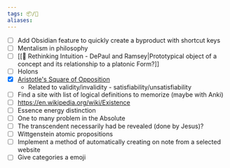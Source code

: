 ```yaml
---
tags: 📦/🔖
aliases:
---
```

- [ ] Add Obsidian feature to quickly create a byproduct with shortcut keys
- [ ] Mentalism in philosophy 
- [ ] [[📘 Rethinking Intuition - DePaul and Ramsey|Prototypical object of a concept and its relationship to a platonic Form?]]
- [ ] Holons
- [x] [Aristotle's Square of Opposition](https://en.wikipedia.org/wiki/Square_of_opposition)
	- Related to validity/invalidity - satisfiability/unsatisfiability  
- [ ] Find a site with list of logical definitions to memorize (maybe with Anki)
- [ ] https://en.wikipedia.org/wiki/Existence
- [ ] Essence energy distinction
- [ ] One to many problem in the Absolute
- [ ] The transcendent necessarily had be revealed (done by Jesus)? 
- [ ] Wittgenstein atomic propositions 
- [ ] Implement a method of automatically creating on note from a selected website
- [ ] Give categories a emoji 